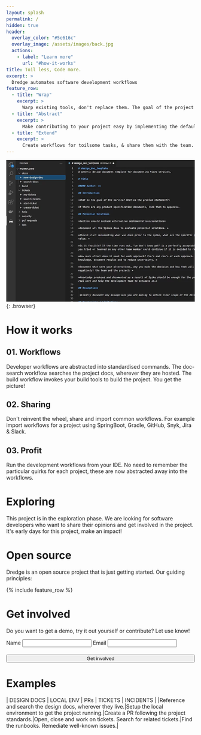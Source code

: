 ```yaml
---
layout: splash
permalink: /
hidden: true
header:
  overlay_color: "#5e616c"
  overlay_image: /assets/images/back.jpg
  actions:
    - label: "Learn more"
      url: "#how-it-works"
title: Toil less, Code more.
excerpt: >
  Dredge automates software development workflows
feature_row:
  - title: "Wrap"
    excerpt: >
      Warp existing tools, don't replace them. The goal of the project is to have a common interface for developer workflows. The implementations are language, framework or tool specific.    
  - title: "Abstract"
    excerpt: >
      Make contributing to your project easy by implementing the default developer workflows. New team members or contributors get an easy on-ramp. Less time is spent on figuring out how to get started.
  - title: "Extend"
    excerpt: >
      Create workflows for toilsome tasks, & share them with the team. Use this to automate incident runbooks and to streamline day-to-day operations.
---
```


![screenshot](/assets/images/screenshot.webp){: .browser}

# How it works

## 01. Workflows

Developer workflows are abstracted into standardised commands. The doc-search workflow searches the project docs, wherever they are hosted. The build workflow invokes your build tools to build the project. You get the picture!

## 02. Sharing

Don't reinvent the wheel, share and import common workflows. For example import workflows for a project using SpringBoot, Gradle, GitHub, Snyk, Jira & Slack.

## 03. Profit

Run the development workflows from your IDE. No need to remember the particular quirks for each project, these are now abstracted away into the workflows.

<div class="page__hero--overlay box">
<h1 id="exploring">Exploring</h1>
<div>
This project is in the exploration phase. We are looking for software developers who want to share their opinions and get involved in the project. It's early days for this project, make an impact!
</div>
</div>

# Open source

Dredge is an open source project that is just getting started. Our guiding principles:

{% include feature_row %}

# Get involved

Do you want to get a demo, try it out yourself or contribute? Let use know!

<form id="involved" action="https://send.pageclip.co/cmwVdVkJXG1zMYsyNirGDLHhhlJGipyL/get-involved" method="post">
  <label>Name</label>
  <input type="text" name="name"/>
  <label>Email</label>
  <input type="text" name="email"/>
  <input type="submit" value="Get involved" class="btn btn--light-outline btn--large" style="margin-top: 20px; width: 100%">
</form>

# Examples

| DESIGN DOCS | LOCAL ENV | PRs | TICKETS | INCIDENTS |
|Reference and search the design docs, wherever they live.|Setup the local environment to get the project running.|Create a PR following the project standards.|Open, close and work on tickets. Search for related tickets.|Find the runbooks. Remediate well-known issues.|